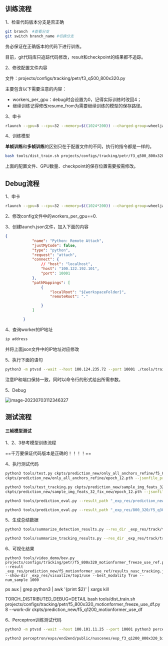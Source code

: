 ## 训练流程

1、检查代码版本分支是否正确

```bash
git branch  #查看分支
git switch branch_name #切换分支
```

务必保证在正确版本的代码下进行训练。

目前，git代码库只追踪代码修改，result和checkpoint的结果都不追踪。

2、修改配置文件内容

文件：projects/configs/tracking/petr/f3_q500_800x320.py

主要包含以下需要注意的内容：

- workers_per_gpu：debug时会设置为0，记得实际训练时改回4；
- 继续训练记得修改resume_from为需要继续训练的模型的保存路径。

3、申卡

```bash
rlaunch --gpu=8 --cpu=32 --memory=$((1024*200)) --charged-group=wheeljack --positive-tags=2080ti -- zsh
```

4、训练模型

**单帧训练**和**多帧训练**的区别只在于配置文件的不同，执行的指令都是一样的。

```bash
bash tools/dist_train.sh projects/configs/tracking/petr/f3_q500_800x320_DDQ.py 8 --work-dir ckpts/ckpt_track/DDQ_300
```

上面的配置文件、GPU数量、checkpoint的保存位置需要按需修改。

## Debug流程

1、申卡

```bash
rlaunch --gpu=8 --cpu=32 --memory=$((1024*200)) --charged-group=wheeljack --positive-tags=2080ti -- zsh
```

2、修改config文件中的workers_per_gpu==0.

3、创建launch.json文件，加入下面的内容

```json
{
            "name": "Python: Remote Attach",
            "justMyCode": false,
            "type": "python",
            "request": "attach",
            "connect": {
                // "host": "localhost",
                "host": "100.122.192.101",
                "port": 10001
            },
            "pathMappings": [
                {
                    "localRoot": "${workspaceFolder}",
                    "remoteRoot": "."

                }
            ]

        }
```

4、查询worker的IP地址

```bash
ip address
```

并将上面json文件中的IP地址对应修改

5、执行下面的语句

```bash
python3 -m ptvsd --wait --host 100.124.235.72 --port 10001 ./tools/train.py projects/configs/tracking/petr/f3_q300_800x320_base.py --work-dir ckpts/debug
```

注意IP和端口保持一致，同时以命令行的形式给出所需参数。

5、Debug

![image-20230703112346327](C:\Users\zhurunwen\AppData\Roaming\Typora\typora-user-images\image-20230703112346327.png)

## 测试流程

#### 三帧模型测试

1、2、3参考模型训练流程

==千万要保证代码版本是正确的！！！！==

4、执行测试代码

```bash
python3 tools/test.py ckpts/prediction_new/only_all_anchors_refine/f5_800x320_motionformer_freeze_only_all_anchor.py
ckpts/prediction_new/only_all_anchors_refine/epoch_12.pth --jsonfile_prefix _exp_res/detec_3/debug --eval bbox #detect测试

python3 tools/test_tracking.py ckpts/prediction_new/sample_img_feats_32_fix_new/f5_800x320_motionformer_freeze_sample_img_feats.py
ckpts/prediction_new/sample_img_feats_32_fix_new/epoch_12.pth --jsonfile_prefix _exp_res/prediction_new/intent --eval bbox #Track测试

python3 tools/prediction_eval.py --result_path "_exp_res/prediction_new/intent/results_nusc_tracking.json" --eval_seconds 3 4 6 --pred_traj_num 6 --method pf-track #多模态评测

python3 tools/prediction_eval.py --result_path "_exp_res/800_320/f5_q300_dn_rfs_augs_copyGT_radar_pred12/results_nusc_tracking.json" --eval_seconds 3 4 6 --pred_traj_num 1 --method pf-track #dan'mot

```

5、生成总结数据

```bash
python3 tools/summarize_detection_results.py --res_dir _exp_res/track/track_query_copy_f1_ckpt/

python3 tools/summarize_tracking_results.py --res_dir _exp_res/track/track_query_copy/
```



6、可视化结果

```
python3 tools/video_demo/bev.py projects/configs/tracking/petr/f5_800x320_motionformer_freeze_use_ref.py --result _exp_res/prediction_new/f5_motionformer_use_ref/results_nusc_tracking.json --show-dir _exp_res/visualize/top1/use --best_modality True --num_sample 1000
```

ps aux | grep  python3 | awk '{print $2}' | xargs kill



TORCH_DISTRIBUTED_DEBUG=DETAIL bash tools/dist_train.sh projects/configs/tracking/petr/f5_800x320_motionformer_freeze_use_df.py 8 --work-dir ckpts/prediction_new/f5_q1200_motionformer_use_df







6、Perceptron训练测试代码



```bash
python3 -m ptvsd --wait --host 100.101.11.25 --port 10001 python3 perceptron/exps/end2end/public/nuscenes/exp_f3_q1200_800x320_biasinit_bs1_kernel1_pe_dn_aug_rfs.py --pretrained_model outputs/exp_f1_q500_800x320_biasinit_bs1_kernel1_pe/2023-10-23T15:30:56/dump_model/checkpoint_epoch_12.pth
```



```bash
python3 perceptron/exps/end2end/public/nuscenes/exp_f3_q1200_800x320_biasinit_bs1_kernel1_pe_dn_aug_rfs.py  -e 12 --ckpt outputs/exp_f3_q1200_800x320_biasinit_bs1_kernel1_pe_dn_aug_rfs/2023-11-06T14:20:23/dump_model/checkpoint_epoch_11.pth --eval --env local --test_mode tracking
```

